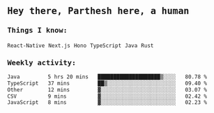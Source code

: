 <samp>
    <h2>Hey there, Parthesh here, a human</h2>
    <h3>Things I know: </h3>
    <code>React-Native</code> <code>Next.js</code> <code>Hono</code> <code>TypeScript</code> <code>Java</code> <code>Rust</code>
    <h3>Weekly activity:</h3>
<!--START_SECTION:waka-->

```txt
Java         5 hrs 20 mins   ████████████████████▒░░░░   80.78 %
TypeScript   37 mins         ██▒░░░░░░░░░░░░░░░░░░░░░░   09.40 %
Other        12 mins         ▓░░░░░░░░░░░░░░░░░░░░░░░░   03.07 %
CSV          9 mins          ▓░░░░░░░░░░░░░░░░░░░░░░░░   02.42 %
JavaScript   8 mins          ▓░░░░░░░░░░░░░░░░░░░░░░░░   02.23 %
```

<!--END_SECTION:waka-->
</samp>
